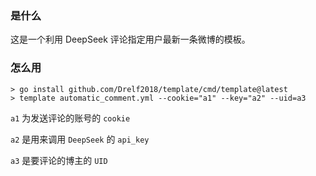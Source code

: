 ### 是什么

这是一个利用 DeepSeek 评论指定用户最新一条微博的模板。

### 怎么用

```
> go install github.com/Drelf2018/template/cmd/template@latest
> template automatic_comment.yml --cookie="a1" --key="a2" --uid=a3
```

`a1` 为发送评论的账号的 `cookie`

`a2` 是用来调用 `DeepSeek` 的 `api_key`

`a3` 是要评论的博主的 `UID`